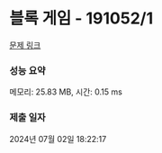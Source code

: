 # 블록 게임 - 191052/1 

[문제 링크](https://level.goorm.io/exam/191052/%EB%B8%94%EB%A1%9D-%EA%B2%8C%EC%9E%84/quiz/1) 

### 성능 요약

메모리: 25.83 MB, 시간: 0.15 ms

### 제출 일자

2024년 07월 02일 18:22:17


